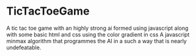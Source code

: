 # TicTacToeGame
A tic tac toe game with an highly strong ai formed using javascript along with some basic html and css 
using the color gradient in css 
A javascript minmax algorithm that programmes the AI in a such a way that is nearly undefeatable.
